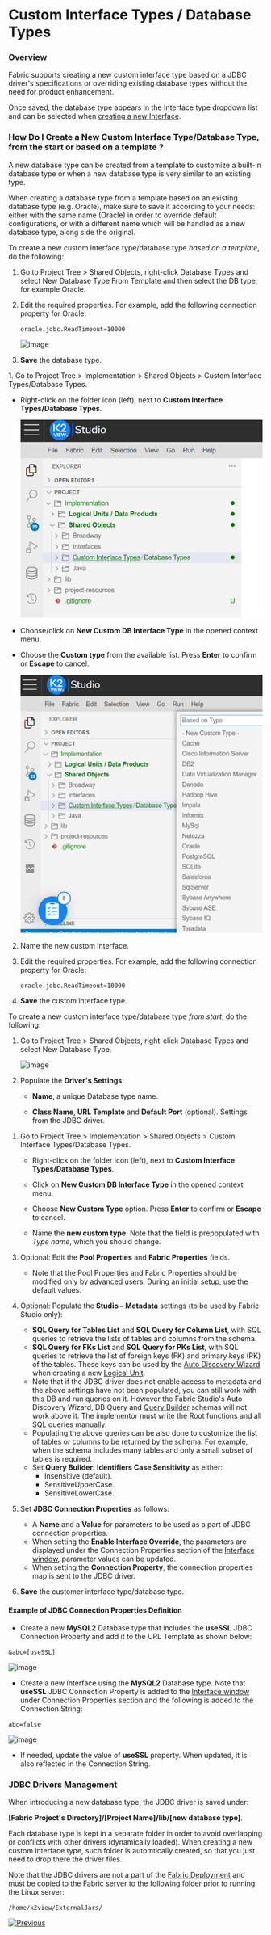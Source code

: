 

# Custom Interface Types / Database Types 

### Overview

Fabric supports creating a new custom interface type based on a JDBC driver's specifications or overriding existing database types without the need for product enhancement. 

Once saved, the database type appears in the Interface type dropdown list and can be selected when [creating a new Interface](/articles/05_DB_interfaces/04_creating_a_new_database_interface.md).

### How Do I Create a New Custom Interface Type/Database Type, from the start or based on a template ?

A new database type can be created from a template to customize a built-in database type or when a new database type is very similar to an existing type. 

When creating a database type from a template based on an existing database type (e.g. Oracle), make sure to save it according to your needs: either with the same name (Oracle) in order to override default configurations, or with a different name which will be handled as a new database type, along side the original.

To create a new custom interface type/database type _based on a template_, do the following:
<studio>

1. Go to Project Tree > Shared Objects, right-click Database Types and select New Database Type From Template and then select the DB type, for example Oracle.

2. Edit the required properties. For example, add the following connection property for Oracle:

   ```
   oracle.jdbc.ReadTimeout=10000
   ```

   ![image](images/05_10_2.PNG)

3. **Save** the database type.

</studio>

<web>
1. Go to Project Tree > Implementation > Shared Objects > Custom Interface Types/Database Types.

   - Right-click on the folder icon (left), next to **Custom Interface Types/Database Types**.

     ![images](images/05_10_web_location_of_custom_interface_types.png)

   - Choose/click on **New Custom DB Interface Type** in the opened context menu.

   - Choose the **Custom type** from the available list. Press **Enter** to confirm or **Escape** to cancel.

     ![images](images/05_10_web_choose_custom_type_from_list.png)

2. Name the new custom interface.
3. Edit the required properties. For example, add the following connection property for Oracle:

   ```
   oracle.jdbc.ReadTimeout=10000
   ```
4. **Save** the custom interface type.   
</web>

To create a new custom interface type/database type _from start_, do the following:


<studio>

1. Go to Project Tree > Shared Objects, right-click Database Types and select New Database Type.

   ![image](images/05_10_1.PNG)

2. Populate the **Driver's Settings**: 

   * **Name**, a unique Database type name.

   * **Class Name**, **URL Template** and **Default Port** (optional). Settings from the JDBC driver.

</studio>

<web>

1. Go to Project Tree > Implementation > Shared Objects > Custom Interface Types/Database Types.

   - Right-click on the folder icon (left), next to **Custom Interface Types/Database Types**.

   - Click on **New Custom DB Interface Type** in the opened context menu.

   - Choose **New Custom Type** option. Press **Enter** to confirm or **Escape** to cancel.

   - Name the **new custom type**. Note that the field is prepopulated with *Type name*, which you should change.

</web>


3. Optional: Edit the **Pool Properties** and **Fabric Properties** fields. 

   * Note that the Pool Properties and Fabric Properties should be modified only by advanced users. During an initial setup, use the default values.

4. Optional: Populate the **Studio – Metadata** settings (to be used by Fabric Studio only):
   * **SQL Query for Tables List** and **SQL Query for Column List**, with SQL queries to retrieve the lists of tables and columns from the schema.
   * **SQL Query for FKs List** and **SQL Query for PKs List**, with SQL queries to retrieve the list of foreign keys (FK) and primary keys (PK) of the tables. These keys can be used by the [Auto Discovery Wizard](/articles/03_logical_units/06_auto_discovery_wizard.md) when creating a new [Logical Unit](/articles/03_logical_units/01_LU_overview.md). 
   * Note that if the JDBC driver does not enable access to metadata and the above settings have not been populated, you can still work with this DB and run queries on it. However the Fabric Studio's Auto Discovery Wizard, DB Query and [Query Builder](/articles/11_query_builder/02_query_builder_window.md) schemas will not work above it. The implementor must write the Root functions and all SQL queries manually. 
   * Populating the above queries can be also done to customize the list of tables or columns to be returned by the schema. For example, when the schema includes many tables and only a small subset of tables is required.
   * Set **Query Builder: Identifiers Case Sensitivity** as either:
      * Insensitive (default).
      * SensitiveUpperCase.
      * SensitiveLowerCase.
5. Set **JDBC Connection Properties** as follows:
   * A **Name** and a **Value** for parameters to be used as a part of JDBC connection properties.
   * When setting the **Enable Interface Override**, the parameters are displayed under the Connection Properties section of the [Interface window](03_DB_interfaces_overview.md), parameter values can be updated. 
   * When setting the **Connection Property**, the connection properties map is sent to the JDBC driver.
6. **Save** the customer interface type/database type.



<studio>

#### Example of JDBC Connection Properties Definition

- Create a new **MySQL2** Database type that includes the **useSSL** JDBC Connection Property and add it to the URL Template as shown below:

~~~
&abc=[useSSL]
~~~

![image](images/05_10_3.PNG)

- Create a new Interface using the **MySQL2** Database type. Note that **useSSL** JDBC Connection Property is added to the [Interface window](03_DB_interfaces_overview.md) under Connection Properties section and the following is added to the Connection String:

~~~
abc=false
~~~

![image](images/05_10_4.PNG)

* If needed, update the value of **useSSL** property. When updated, it is also reflected in the Connection String.

</studio>


### JDBC Drivers Management

When introducing a new database type, the JDBC driver is saved under:

**[Fabric Project's Directory]/[Project Name]/lib/[new database type]**.

Each database type is kept in a separate folder in order to avoid overlapping or conflicts with other drivers (dynamically loaded). <web>When creating a new custom interface type, such folder is automtically created, so that you just need to drop there the driver files.</web>

Note that the JDBC drivers are not a part of the [Fabric Deployment](/articles/01_fabric_overview/02_fabric_glossary.md#deployment) and must be copied to the Fabric server to the following folder prior to running the Linux server:

~~~
/home/k2view/ExternalJars/
~~~



[![Previous](/articles/images/Previous.png)](09_fabric_API_for_DB_interfaces.md)



